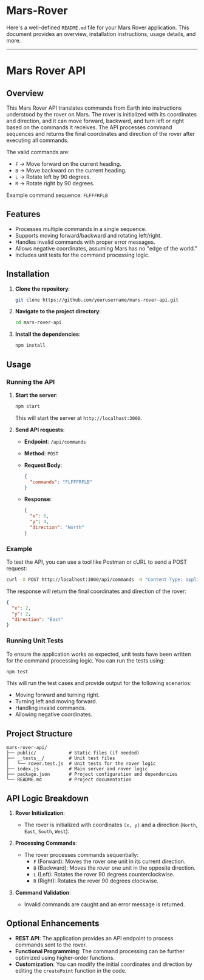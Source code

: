 # Mars-Rover
Here's a well-defined `README.md` file for your Mars Rover application. This document provides an overview, installation instructions, usage details, and more.

---

# Mars Rover API

## Overview

This Mars Rover API translates commands from Earth into instructions understood by the rover on Mars. The rover is initialized with its coordinates and direction, and it can move forward, backward, and turn left or right based on the commands it receives. The API processes command sequences and returns the final coordinates and direction of the rover after executing all commands.

The valid commands are:
- `F` -> Move forward on the current heading.
- `B` -> Move backward on the current heading.
- `L` -> Rotate left by 90 degrees.
- `R` -> Rotate right by 90 degrees.

Example command sequence: `FLFFFRFLB`

## Features

- Processes multiple commands in a single sequence.
- Supports moving forward/backward and rotating left/right.
- Handles invalid commands with proper error messages.
- Allows negative coordinates, assuming Mars has no "edge of the world."
- Includes unit tests for the command processing logic.

## Installation

1. **Clone the repository**:

   ```bash
   git clone https://github.com/yourusername/mars-rover-api.git
   ```

2. **Navigate to the project directory**:

   ```bash
   cd mars-rover-api
   ```

3. **Install the dependencies**:

   ```bash
   npm install
   ```

## Usage

### Running the API

1. **Start the server**:

   ```bash
   npm start
   ```

   This will start the server at `http://localhost:3000`.

2. **Send API requests**:

   - **Endpoint**: `/api/commands`
   - **Method**: `POST`
   - **Request Body**:

     ```json
     {
       "commands": "FLFFFRFLB"
     }
     ```

   - **Response**:

     ```json
     {
       "x": 6,
       "y": 4,
       "direction": "North"
     }
     ```

### Example

To test the API, you can use a tool like Postman or cURL to send a POST request:

```bash
curl -X POST http://localhost:3000/api/commands -H "Content-Type: application/json" -d '{"commands":"FFRFF"}'
```

The response will return the final coordinates and direction of the rover:

```json
{
  "x": 2,
  "y": 2,
  "direction": "East"
}
```

### Running Unit Tests

To ensure the application works as expected, unit tests have been written for the command processing logic. You can run the tests using:

```bash
npm test
```

This will run the test cases and provide output for the following scenarios:
- Moving forward and turning right.
- Turning left and moving forward.
- Handling invalid commands.
- Allowing negative coordinates.

## Project Structure

```
mars-rover-api/
├── public/            # Static files (if needed)
├── __tests__/         # Unit test files
│   └── rover.test.js  # Unit tests for the rover logic
├── index.js           # Main server and rover logic
├── package.json       # Project configuration and dependencies
└── README.md          # Project documentation
```

## API Logic Breakdown

1. **Rover Initialization**:
   - The rover is initialized with coordinates `(x, y)` and a direction (`North`, `East`, `South`, `West`).
  
2. **Processing Commands**:
   - The rover processes commands sequentially:
     - `F` (Forward): Moves the rover one unit in its current direction.
     - `B` (Backward): Moves the rover one unit in the opposite direction.
     - `L` (Left): Rotates the rover 90 degrees counterclockwise.
     - `R` (Right): Rotates the rover 90 degrees clockwise.

3. **Command Validation**:
   - Invalid commands are caught and an error message is returned.

## Optional Enhancements

- **REST API**: The application provides an API endpoint to process commands sent to the rover.
- **Functional Programming**: The command processing can be further optimized using higher-order functions.
- **Customization**: You can modify the initial coordinates and direction by editing the `createPoint` function in the code.
  

